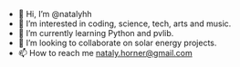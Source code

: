 - 👋 Hi, I’m @natalyhh
- 👀 I’m interested in coding, science, tech, arts and music.
- 🌱 I’m currently learning Python and pvlib.
- 💞️ I’m looking to collaborate on solar energy projects.
- 📫 How to reach me nataly.horner@gmail.com

<!---
natalyhh/natalyhh is a ✨ special ✨ repository because its `README.md` (this file) appears on your GitHub profile.
You can click the Preview link to take a look at your changes.
--->
